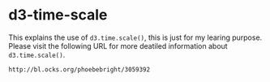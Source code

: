 # d3-time-scale
This explains the use of `d3.time.scale()`, this is just for my learing purpose. Please visit the following URL for more deatiled information about `d3.time.scale()`.

`http://bl.ocks.org/phoebebright/3059392`
